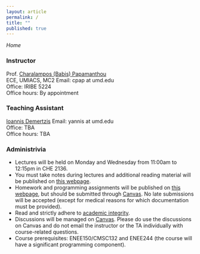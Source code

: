 ```yaml
---
layout: article
permalink: /
title: ""
published: true
---
```


*Home*

### Instructor
Prof. [Charalampos (Babis) Papamanthou](http://www.ece.umd.edu/~cpap)  
ECE, UMIACS, MC2 
Email: cpap at umd.edu  
Office: IRIBE 5224  
Office hours: By appointment

### Teaching Assistant

[Ioannis Demertzis](http://www.idemertzis.com/) 
Email: yannis at umd.edu      
Office: TBA  
Office hours: TBA


### Administrivia

*	Lectures will be held on Monday and Wednesday from 11:00am to 12:15pm in CHE 2136.
*	You must take notes during lectures and additional reading material will be published on [this webpage](http://enee351.github.io/lectures/). 
*	Homework and programming assignments will be published on [this webpage](http://enee351.github.io/homeworks/), but should be submitted through [Canvas](https://umd.instructure.com/login). No late submissions will be accepted (except for medical reasons for which documentation must be provided).
*	Read and strictly adhere to [academic integrity](http://www.faculty.umd.edu/teach/integrity.html). 
*	Discussions will be managed on [Canvas](https://umd.instructure.com/login). Please do use the discussions on Canvas and do not email the instructor or the TA individually with course-related questions.
*	Course prerequisites: ENEE150/CMSC132 and ENEE244 (the course will have a significant programming component).
